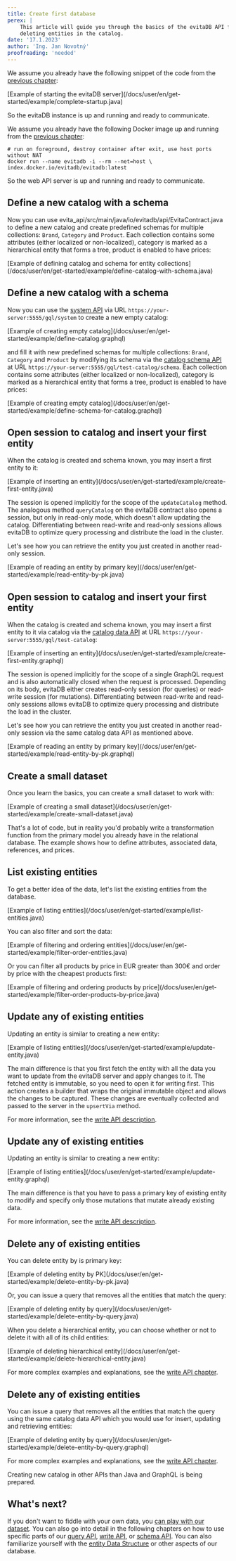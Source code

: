 ```yaml
---
title: Create first database
perex: |
    This article will guide you through the basics of the evitaDB API for creating, updating, querying and 
    deleting entities in the catalog.  
date: '17.1.2023'
author: 'Ing. Jan Novotný'
proofreading: 'needed'
---
```


<LanguageSpecific to="java">

We assume you already have the following snippet of the code from the [previous chapter](run-evitadb.md):

<SourceCodeTabs>
[Example of starting the evitaDB server](/docs/user/en/get-started/example/complete-startup.java)
</SourceCodeTabs>

So the evitaDB instance is up and running and ready to communicate.

</LanguageSpecific>

<LanguageSpecific to="graphql,rest">

We assume you already have the following Docker image up and running from the [previous chapter](run-evitadb.md):

```shell
# run on foreground, destroy container after exit, use host ports without NAT
docker run --name evitadb -i --rm --net=host \ 
index.docker.io/evitadb/evitadb:latest
```

So the web API server is up and running and ready to communicate.

</LanguageSpecific>

<LanguageSpecific to="java">

## Define a new catalog with a schema

Now you can use <SourceClass>evita_api/src/main/java/io/evitadb/api/EvitaContract.java</SourceClass> to define a new 
catalog and create predefined schemas for multiple collections: `Brand`, `Category` and `Product`. Each collection 
contains some attributes (either localized or non-localized), category is marked as a hierarchical entity that forms 
a tree, product is enabled to have prices:

<SourceCodeTabs requires="/docs/user/en/get-started/example/complete-startup.java">
[Example of defining catalog and schema for entity collections](/docs/user/en/get-started/example/define-catalog-with-schema.java)
</SourceCodeTabs>

</LanguageSpecific>
<LanguageSpecific to="graphql">

## Define a new catalog with a schema

Now you can use the [system API](/docs/user/en/use/connectors/graphql.md#graphql-api-instances) via URL
`https://your-server:5555/gql/system` to create a new empty catalog:

<SourceCodeTabs>
[Example of creating empty catalog](/docs/user/en/get-started/example/define-catalog.graphql)
</SourceCodeTabs>

and fill it with new predefined schemas for multiple collections: `Brand`, `Category` and `Product` by
modifying its schema via the [catalog schema API](/docs/user/en/use/connectors/graphql.md#graphql-api-instances) at URL
`https://your-server:5555/gql/test-catalog/schema`. Each collection
contains some attributes (either localized or non-localized), category is marked as a hierarchical entity that forms
a tree, product is enabled to have prices:

<SourceCodeTabs>
[Example of creating empty catalog](/docs/user/en/get-started/example/define-schema-for-catalog.graphql)
</SourceCodeTabs>

</LanguageSpecific>

<LanguageSpecific to="java">

## Open session to catalog and insert your first entity

When the catalog is created and schema known, you may insert a first entity to it:

<SourceCodeTabs requires="/docs/user/en/get-started/example/complete-startup.java,/docs/user/en/get-started/example/define-test-catalog.java" langSpecificTabOnly>
[Example of inserting an entity](/docs/user/en/get-started/example/create-first-entity.java)
</SourceCodeTabs>

The session is opened implicitly for the scope of the `updateCatalog` method. The analogous method `queryCatalog` on 
the evitaDB contract also opens a session, but only in read-only mode, which doesn't allow updating the catalog. 
Differentiating between read-write and read-only sessions allows evitaDB to optimize query processing and distribute 
the load in the cluster.

Let's see how you can retrieve the entity you just created in another read-only session.

<SourceCodeTabs requires="/docs/user/en/get-started/example/create-first-entity.java" langSpecificTabOnly>
[Example of reading an entity by primary key](/docs/user/en/get-started/example/read-entity-by-pk.java)
</SourceCodeTabs>

</LanguageSpecific>
<LanguageSpecific to="graphql">

## Open session to catalog and insert your first entity

When the catalog is created and schema known, you may insert a first entity to it via catalog via the
[catalog data API](/docs/user/en/use/connectors/graphql.md#graphql-api-instances) at URL
`https://your-server:5555/gql/test-catalog`:

<SourceCodeTabs langSpecificTabOnly>
[Example of inserting an entity](/docs/user/en/get-started/example/create-first-entity.graphql)
</SourceCodeTabs>

The session is opened implicitly for the scope of a single GraphQL request and is also automatically closed when the
request is processed. Depending on its body, evitaDB either creates
read-only session (for queries) or read-write session (for mutations).
Differentiating between read-write and read-only sessions allows evitaDB to optimize query processing and distribute
the load in the cluster.

Let's see how you can retrieve the entity you just created in another read-only session via the same catalog data API
as mentioned above.

<SourceCodeTabs langSpecificTabOnly>
[Example of reading an entity by primary key](/docs/user/en/get-started/example/read-entity-by-pk.graphql)
</SourceCodeTabs>

</LanguageSpecific>

<LanguageSpecific to="java,graphql">

## Create a small dataset

Once you learn the basics, you can create a small dataset to work with:

<SourceCodeTabs requires="/docs/user/en/get-started/example/complete-startup.java,/docs/user/en/get-started/example/define-test-catalog.java" langSpecificTabOnly>
[Example of creating a small dataset](/docs/user/en/get-started/example/create-small-dataset.java)
</SourceCodeTabs>

That's a lot of code, but in reality you'd probably write a transformation function from the primary model you already
have in the relational database. The example shows how to define attributes, associated data, references, and prices.

</LanguageSpecific>

<LanguageSpecific to="java,graphql">

## List existing entities

To get a better idea of the data, let's list the existing entities from the database.

<SourceCodeTabs requires="/docs/user/en/get-started/example/create-small-dataset.java" langSpecificTabOnly>
[Example of listing entities](/docs/user/en/get-started/example/list-entities.java)
</SourceCodeTabs>

You can also filter and sort the data:

<SourceCodeTabs requires="/docs/user/en/get-started/example/create-small-dataset.java" langSpecificTabOnly>
[Example of filtering and ordering entities](/docs/user/en/get-started/example/filter-order-entities.java)
</SourceCodeTabs>

Or you can filter all products by price in EUR greater than 300€ and order by price with the cheapest products first:

<SourceCodeTabs requires="/docs/user/en/get-started/example/create-small-dataset.java" langSpecificTabOnly>
[Example of filtering and ordering products by price](/docs/user/en/get-started/example/filter-order-products-by-price.java)
</SourceCodeTabs>

</LanguageSpecific>

<LanguageSpecific to="java">

## Update any of existing entities

Updating an entity is similar to creating a new entity:

<SourceCodeTabs requires="/docs/user/en/get-started/example/create-small-dataset.java" langSpecificTabOnly>
[Example of listing entities](/docs/user/en/get-started/example/update-entity.java)
</SourceCodeTabs>

The main difference is that you first fetch the entity with all the data you want to update from the evitaDB server and
apply changes to it. The fetched entity is immutable, so you need to open it for writing first. This action creates a
builder that wraps the original immutable object and allows the changes to be captured. These changes are eventually
collected and passed to the server in the `upsertVia` method.

For more information, see the [write API description](../use/api/write-data.md#upsert). 

</LanguageSpecific>
<LanguageSpecific to="graphql">

## Update any of existing entities

Updating an entity is similar to creating a new entity:

<SourceCodeTabs langSpecificTabOnly>
[Example of listing entities](/docs/user/en/get-started/example/update-entity.graphql)
</SourceCodeTabs>

The main difference is that you have to pass a primary key of existing entity to modify and specify only those mutations
that mutate already existing data.

For more information, see the [write API description](../use/api/write-data.md#upsert).

</LanguageSpecific>

<LanguageSpecific to="java">

## Delete any of existing entities

You can delete entity by is primary key:

<SourceCodeTabs requires="/docs/user/en/get-started/example/create-small-dataset.java">
[Example of deleting entity by PK](/docs/user/en/get-started/example/delete-entity-by-pk.java)
</SourceCodeTabs>

Or, you can issue a query that removes all the entities that match the query:

<SourceCodeTabs requires="/docs/user/en/get-started/example/create-small-dataset.java" langSpecificTabOnly>
[Example of deleting entity by query](/docs/user/en/get-started/example/delete-entity-by-query.java)
</SourceCodeTabs>

When you delete a hierarchical entity, you can choose whether or not to delete it with all of its child entities:

<SourceCodeTabs requires="/docs/user/en/get-started/example/create-small-dataset.java">
[Example of deleting hierarchical entity](/docs/user/en/get-started/example/delete-hierarchical-entity.java)
</SourceCodeTabs>

For more complex examples and explanations, see the [write API chapter](../use/api/write-data.md#removal).

</LanguageSpecific>
<LanguageSpecific to="graphql">

## Delete any of existing entities

You can issue a query that removes all the entities that match the query using the same catalog data API which you
would use for insert, updating and
retrieving entities:

<SourceCodeTabs langSpecificTabOnly>
[Example of deleting entity by query](/docs/user/en/get-started/example/delete-entity-by-query.graphql)
</SourceCodeTabs>

For more complex examples and explanations, see the [write API chapter](../use/api/write-data.md#removal).

</LanguageSpecific>

<LanguageSpecific to="evitaql,rest,csharp">

Creating new catalog in other APIs than Java and GraphQL is being prepared.

</LanguageSpecific>

## What's next?

If you don't want to fiddle with your own data, you [can play with our dataset](query-our-dataset.md).
You can also go into detail in the following chapters on how to use specific parts of
our [query API](../use/api/query-data.md), [write API](../use/api/write-data.md), or [schema API](../use/schema.md).
You can also familiarize yourself with the [entity Data Structure](../use/data-model.md) or other aspects of our database.
